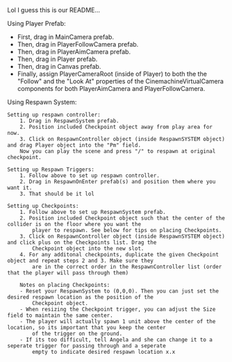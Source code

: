 Lol I guess this is our README...

Using Player Prefab:

- First, drag in MainCamera prefab.
- Then, drag in PlayerFollowCamera prefab.
- Then, drag in PlayerAimCamera prefab.
- Then, drag in Player prefab.
- Then, drag in Canvas prefab.
- Finally, assign PlayerCameraRoot (inside of Player) to both the the "Follow" and the "Look At" properties of the CinemachineVirtualCamera components for both PlayerAimCamera and PlayerFollowCamera.



Using Respawn System:

    Setting up respawn controller:
        1. Drag in RespawnSystem prefab.
        2. Position included Checkpoint object away from play area for now.
        3. Click on RespawnController object (inside RespawnSYSTEM object) and drag Player object into the "Pm" field.
        Now you can play the scene and press "/" to respawn at original checkpoint.
    
    Setting up Respawn Triggers:
        1. Follow above to set up respawn controller.
        2. Drag in RespawnOnEnter prefab(s) and position them where you want it.
        3. That should be it lol

    Setting up Checkpoints:
        1. Follow above to set up RespawnSystem prefab.
        2. Position included Checkpoint object such that the center of the collider is on the floor where you want the 
            player to respawn. See below for tips on placing Checkpoints.
        3. Click on RespawnController object (inside RespawnSYSTEM object) and click plus on the Checkpoints list. Drag the 
            Checkpoint object into the new slot.
        4. For any additonal checkpoints, duplicate the given Checkpoint object and repeat steps 2 and 3. Make sure they 
            are in the correct order in the RespawnController list (order that the player will pass through them)
        
        Notes on placing Checkpoints:
        - Reset your RespawnSystem to (0,0,0). Then you can just set the desired respawn location as the position of the
            Checkpoint object.
        - When resizing the Checkpoint trigger, you can adjust the Size field to maintain the same center.
        - The player will actually spawn 1 unit above the center of the location, so its important that you keep the center
            of the trigger on the ground.
        - If its too difficult, tell Angela and she can change it to a seperate trigger for passing through and a seperate
            empty to indicate desired respawn location x.x